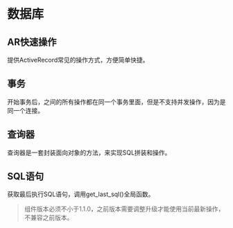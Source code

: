 # 数据库

## AR快速操作

提供ActiveRecord常见的操作方式，方便简单快捷。

## 事务
开始事务后，之间的所有操作都在同一个事务里面，但是不支持并发操作，因为是同一个连接。

## 查询器

查询器是一套封装面向对象的方法，来实现SQL拼装和操作。

## SQL语句
获取最后执行SQL语句，调用get_last_sql()全局函数。

> 组件版本必须不小于1.1.0，之前版本需要调整升级才能使用当前最新操作，不兼容之前版本。
